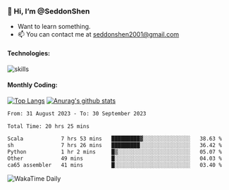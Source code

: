 ### 👋 Hi, I’m @SeddonShen
- Want to learn something.
- 📫 You can contact me at seddonshen2001@gmail.com

#### Technologies:

![skills](https://skillicons.dev/icons?i=scala,js,html,css,bootstrap,jquery,c,cpp,cloudflare,django,docker,flask,git,github,githubactions,linux,latex,mysql,nodejs,ps,php,pr,py,raspberrypi,redis,unreal,v,vscode,vue,bash)

#### Monthly Coding:
[![Top Langs](https://github-readme-stats.vercel.app/api/top-langs?username=seddonshen&show_icons=true&locale=en&layout=compact&hide=html&langs_count=8)](https://github.com/SeddonShen/)
[![Anurag's github stats](https://github-readme-stats.vercel.app/api?username=SeddonShen&count_private=true&show_icons=true)](https://github.com/anuraghazra/github-readme-stats)
<!--START_SECTION:waka-->

```txt
From: 31 August 2023 - To: 30 September 2023

Total Time: 20 hrs 25 mins

Scala            7 hrs 53 mins   █████████▓░░░░░░░░░░░░░░░   38.63 %
sh               7 hrs 26 mins   █████████░░░░░░░░░░░░░░░░   36.42 %
Python           1 hr 2 mins     █▒░░░░░░░░░░░░░░░░░░░░░░░   05.07 %
Other            49 mins         █░░░░░░░░░░░░░░░░░░░░░░░░   04.03 %
ca65 assembler   41 mins         █░░░░░░░░░░░░░░░░░░░░░░░░   03.40 %
```

<!--END_SECTION:waka-->

![WakaTime Daily](https://wakatime.com/share/@seddon2001/61a7e342-5f12-4fea-bf92-1fac161e97d6.svg)
<!---
SeddonShen/SeddonShen is a ✨ special ✨ repository because its `README.md` (this file) appears on your GitHub profile.
You can click the Preview link to take a look at your changes.
--->
